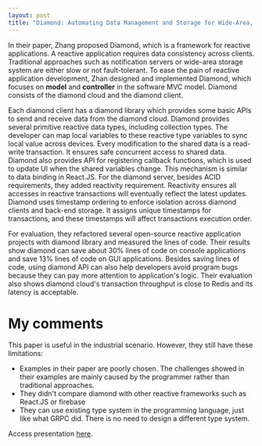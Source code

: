 ```yaml
---
layout: post
title: "Diamond: Automating Data Management and Storage for Wide-Area, Reactive Applications"
---
```


In their paper, Zhang proposed Diamond, which is a framework for reactive applications. A reactive application requires data consistency across clients. Traditional approaches such as notification servers or wide-area storage system are either slow or not fault-tolerant. To ease the pain of reactive application development, Zhan designed and implemented Diamond, which focuses on **model** and **controller** in the software MVC model. Diamond consists of the diamond cloud and the diamond client.

Each diamond client has a diamond library which provides some basic APIs to send and receive data from the diamond cloud. Diamond provides several primitive reactive data types, including collection types. The developer can map local variables to these reactive type variables to sync local value across devices. Every modification to the shared data is a read-write transaction. It ensures safe concurrent access to shared data. Diamond also provides API for registering callback functions, which is used to update UI when the shared variables change. This mechanism is similar to data binding in React.JS. For the diamond server, besides ACID requirements, they added reactivity requirement. Reactivity ensures all accesses in reactive transactions will eventually reflect the latest updates. Diamond uses timestamp ordering to enforce isolation across diamond clients and back-end storage. It assigns unique timestamps for transactions, and these timestamps will affect transactions execution order.

For evaluation, they refactored several open-source reactive application projects with diamond library and measured the lines of code. Their results show diamond can save about 30% lines of code on console applications and save 13% lines of code on GUI applications. Besides saving lines of code, using diamond API can also help developers avoid program bugs because they can pay more attention to application's logic. Their evaluation also shows diamond cloud's transaction throughput is close to Redis and its latency is acceptable.

# My comments

This paper is useful in the industrial scenario. However, they still have these limitations:

- Examples in their paper are poorly chosen. The challenges showed in their examples are mainly caused by the programmer rather than traditional approaches.
- They didn't compare diamond with other reactive frameworks such as React.JS or firebase
- They can use existing type system in the programming language, just like what GRPC did. There is no need to design a different type system.

Access presentation [here](/presentations/diamond.pptx).
